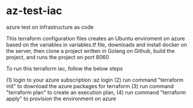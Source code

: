 # az-test-iac
azure test on infrastructure as code

This terraform configuration files creates an Ubuntu enviroment on azure based on the variables in variables.tf file, downloads and install docker on the server, then clone a project written in Golang on Github, build the project, and runs the project on port 8060 

To run this terraform iac, follow the below steps

(1) login to your azure subscription :az login
(2) run command "terraform init" to download the azure packages for terraform
(3) run command "terraform plan" to create an execution plan,
(4) run command "terraform apply" to provision the environment on azure
